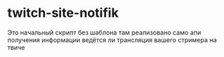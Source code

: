 # twitch-site-notifik
Это начальный скрипт без шаблона там реализовано само апи получения информации ведётся ли трансляция вашего стримера на твиче
